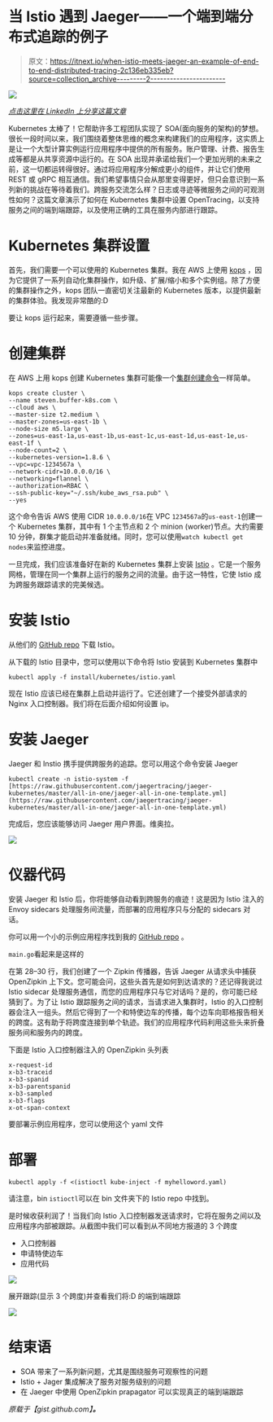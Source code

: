 # 当 Istio 遇到 Jaeger——一个端到端分布式追踪的例子

> 原文：<https://itnext.io/when-istio-meets-jaeger-an-example-of-end-to-end-distributed-tracing-2c136eb335eb?source=collection_archive---------2----------------------->

![](img/19f09aa165a908357a4c67cf71847ab8.png)

[*点击这里在 LinkedIn 上分享这篇文章*](https://www.linkedin.com/cws/share?url=https%3A%2F%2Fitnext.io%2Fwhen-istio-meets-jaeger-an-example-of-end-to-end-distributed-tracing-2c136eb335eb)

Kubernetes 太棒了！它帮助许多工程团队实现了 SOA(面向服务的架构)的梦想。很长一段时间以来，我们围绕着整体思维的概念来构建我们的应用程序，这实质上是让一个大型计算实例运行应用程序中提供的所有服务。账户管理、计费、报告生成等都是从共享资源中运行的。在 SOA 出现并承诺给我们一个更加光明的未来之前，这一切都运转得很好。通过将应用程序分解成更小的组件，并让它们使用 REST 或 gRPC 相互通信。我们希望事情只会从那里变得更好，但只会意识到一系列新的挑战在等待着我们。跨服务交流怎么样？日志或寻迹等微服务之间的可观测性如何？这篇文章演示了如何在 Kubernetes 集群中设置 OpenTracing，以支持服务之间的端到端跟踪，以及使用正确的工具在服务内部进行跟踪。

# Kubernetes 集群设置

首先，我们需要一个可以使用的 Kubernetes 集群。我在 AWS 上使用 [kops](https://github.com/kubernetes/kops) ，因为它提供了一系列自动化集群操作，如升级、扩展/缩小和多个实例组。除了方便的集群操作之外，kops 团队一直密切关注最新的 Kubernetes 版本，以提供最新的集群体验。我发现非常酷的:D

要让 kops 运行起来，需要遵循一些步骤。

# 创建集群

在 AWS 上用 kops 创建 Kubernetes 集群可能像一个[集群创建命令](https://github.com/kubernetes/kops/blob/master/docs/cli/kops_create_cluster.md)一样简单。

```
kops create cluster \ 
--name steven.buffer-k8s.com \ 
--cloud aws \ 
--master-size t2.medium \ 
--master-zones=us-east-1b \ 
--node-size m5.large \ 
--zones=us-east-1a,us-east-1b,us-east-1c,us-east-1d,us-east-1e,us-east-1f \ 
--node-count=2 \ 
--kubernetes-version=1.8.6 \ 
--vpc=vpc-1234567a \ 
--network-cidr=10.0.0.0/16 \ 
--networking=flannel \ 
--authorization=RBAC \ 
--ssh-public-key="~/.ssh/kube_aws_rsa.pub" \ 
--yes
```

这个命令告诉 AWS 使用 CIDR `10.0.0.0/16`在 VPC `1234567a`的`us-east-1`创建一个 Kubernetes 集群，其中有 1 个主节点和 2 个 minion (worker)节点。大约需要 10 分钟，群集才能启动并准备就绪。同时，您可以使用`watch kubectl get nodes`来监控进度。

一旦完成，我们应该准备好在新的 Kubernetes 集群上安装 [Istio](https://istio.io/) 。它是一个服务网格，管理在同一个集群上运行的服务之间的流量。由于这一特性，它使 Istio 成为跨服务跟踪请求的完美候选。

# 安装 Istio

从他们的 [GitHub repo](https://github.com/istio/istio/releases/tag/0.4.0) 下载 Istio。

从下载的 Istio 目录中，您可以使用以下命令将 Istio 安装到 Kubernetes 集群中

`kubectl apply -f install/kubernetes/istio.yaml`

现在 Istio 应该已经在集群上启动并运行了。它还创建了一个接受外部请求的 Nginx 入口控制器。我们将在后面介绍如何设置 ip。

# 安装 Jaeger

Jaeger 和 Instio 携手提供跨服务的追踪。您可以用这个命令安装 Jaeger

`kubectl create -n istio-system -f [https://raw.githubusercontent.com/jaegertracing/jaeger-kubernetes/master/all-in-one/jaeger-all-in-one-template.yml](https://raw.githubusercontent.com/jaegertracing/jaeger-kubernetes/master/all-in-one/jaeger-all-in-one-template.yml)`

完成后，您应该能够访问 Jaeger 用户界面。维奥拉。

![](img/d623d0e132bbb59fea190592aa907ae0.png)

# 仪器代码

安装 Jaeger 和 Istio 后，你将能够自动看到跨服务的痕迹！这是因为 Istio 注入的 Envoy sidecars 处理服务间流量，而部署的应用程序只与分配的 sidecars 对话。

你可以用一个小的示例应用程序找到我的 [GitHub repo](https://github.com/stevenc81/jaeger-tracing-example) 。

`main.go`看起来是这样的

在第 28–30 行，我们创建了一个 Zipkin 传播器，告诉 Jaeger 从请求头中捕获 OpenZipkin 上下文。您可能会问，这些头首先是如何到达请求的？还记得我说过 Istio sidecar 处理服务通信，而您的应用程序只与它对话吗？是的，你可能已经猜到了。为了让 Istio 跟踪服务之间的请求，当请求进入集群时，Istio 的入口控制器会注入一组头。然后它得到了一个和特使边车的传播，每个边车向耶格报告相关的跨度。这有助于将跨度连接到单个轨迹。我们的应用程序代码利用这些头来折叠服务间和服务内的跨度。

下面是 Istio 入口控制器注入的 OpenZipkin 头列表

```
x-request-id
x-b3-traceid
x-b3-spanid
x-b3-parentspanid
x-b3-sampled
x-b3-flags
x-ot-span-context
```

要部署示例应用程序，您可以使用这个 yaml 文件

# 部署

`kubectl apply -f <(istioctl kube-inject -f myhelloword.yaml)`

请注意，bin `istioctl`可以在 bin 文件夹下的 Istio repo 中找到。

是时候收获利润了！当我们向 Istio 入口控制器发送请求时，它将在服务之间以及应用程序内部被跟踪。从截图中我们可以看到从不同地方报道的 3 个跨度

*   入口控制器
*   申请特使边车
*   应用代码

![](img/46ba1017726e18784b595caaec9958ae.png)

展开跟踪(显示 3 个跨度)并查看我们将:D 的端到端跟踪

![](img/b97405f0334d3ee10ce7eb7331533129.png)

# 结束语

*   SOA 带来了一系列新问题，尤其是围绕服务可观察性的问题
*   Istio + Jager 集成解决了服务对服务级别的问题
*   在 Jaeger 中使用 OpenZipkin prapagator 可以实现真正的端到端跟踪

*原载于【gist.github.com】[](https://gist.github.com/stevenc81/2c6840784c6223cdbd62cdd1563a4811)**。***